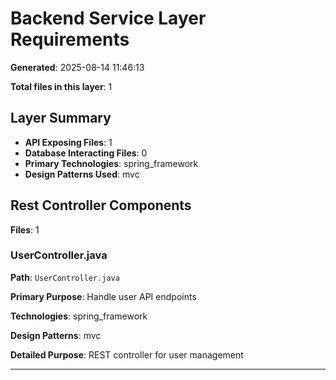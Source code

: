 # Backend Service Layer Requirements

**Generated**: 2025-08-14 11:46:13

**Total files in this layer**: 1

## Layer Summary

- **API Exposing Files**: 1
- **Database Interacting Files**: 0
- **Primary Technologies**: spring_framework
- **Design Patterns Used**: mvc

## Rest Controller Components

**Files**: 1

### UserController.java

**Path**: `UserController.java`

**Primary Purpose**: Handle user API endpoints

**Technologies**: spring_framework

**Design Patterns**: mvc

**Detailed Purpose**: REST controller for user management

---

